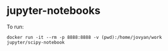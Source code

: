 # jupyter-notebooks

To run:

```
docker run -it --rm -p 8888:8888 -v (pwd):/home/jovyan/work jupyter/scipy-notebook
```